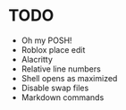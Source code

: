 # TODO
- Oh my POSH!
- Roblox place edit
- Alacritty
- Relative line numbers
- Shell opens as maximized
- Disable swap files
- Markdown commands
